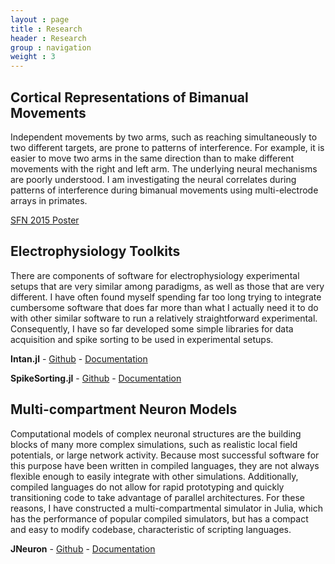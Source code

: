 ```yaml
---
layout : page
title : Research
header : Research
group : navigation
weight : 3
---
```


## Cortical Representations of Bimanual Movements

Independent movements by two arms, such as reaching simultaneously to two different targets, are prone to patterns of interference. For example, it is easier to move two arms in the same direction than to make different movements with the right and left arm. The underlying neural mechanisms are poorly understood. I am investigating the neural correlates during patterns of interference during bimanual movements using multi-electrode arrays in primates.

[SFN 2015 Poster](assets/pdfs/SFN_2015.pdf)

## Electrophysiology Toolkits

There are components of software for electrophysiology experimental setups that are very similar among paradigms, as well as those that are very different. I have often found myself spending far too long trying to integrate cumbersome software that does far more than what I actually need it to do with other similar software to run a relatively straightforward experimental. Consequently, I have so far developed some simple libraries for data acquisition and spike sorting to be used in experimental setups.

<b>Intan.jl</b> - [Github](https://github.com/paulmthompson/Intan.jl) - [Documentation](http://intanjl.readthedocs.org/en/latest/)

<b>SpikeSorting.jl</b> - [Github](https://github.com/paulmthompson/SpikeSorting.jl) - [Documentation](http://spikesortingjl.readthedocs.org/en/latest/)

## Multi-compartment Neuron Models

Computational models of complex neuronal structures are the building blocks of many more complex simulations, such as realistic local field potentials, or large network activity.  Because most successful software for this purpose have been written in compiled languages, they are not always flexible enough to easily integrate with other simulations. Additionally, compiled languages do not allow for rapid prototyping and quickly transitioning code to take advantage of parallel architectures. For these reasons, I have constructed a multi-compartmental simulator in Julia, which has the performance of popular compiled simulators, but has a compact and easy to modify codebase, characteristic of scripting languages.

<b>JNeuron</b> - [Github](https://github.com/paulmthompson/JNeuron) - [Documentation](http://jneuron.readthedocs.org/en/latest/)